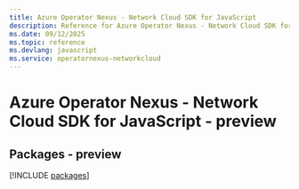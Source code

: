 ```yaml
---
title: Azure Operator Nexus - Network Cloud SDK for JavaScript
description: Reference for Azure Operator Nexus - Network Cloud SDK for JavaScript
ms.date: 09/12/2025
ms.topic: reference
ms.devlang: javascript
ms.service: operatornexus-networkcloud
---
```

# Azure Operator Nexus - Network Cloud SDK for JavaScript - preview
## Packages - preview
[!INCLUDE [packages](operator-nexus---network-cloud-index.md)]